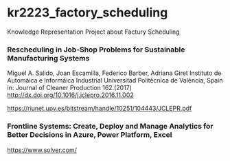 # kr2223_factory_scheduling
Knowledge Representation Project about Factury Scheduling

### Rescheduling in Job-Shop Problems for Sustainable Manufacturing Systems
Miguel A. Salido, Joan Escamilla, Federico Barber, Adriana Giret
Instituto de Automáica e Informáica Industrial
Universitad Politècnica de València, Spain
in: Journal of Cleaner Production 162.(2017) http://dx.doi.org/10.1016/j.jclepro.2016.11.002

https://riunet.upv.es/bitstream/handle/10251/104443/JCLEPR.pdf

###  Frontline Systems: Create, Deploy and Manage Analytics for Better Decisions in Azure, Power Platform, Excel
https://www.solver.com/

